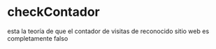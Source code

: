 # checkContador
esta la teoría de que el contador de visitas de reconocido sitio web es completamente falso 
